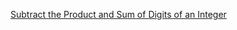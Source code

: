  [Subtract the Product and Sum of Digits of an Integer](https://leetcode.com/problems/subtract-the-product-and-sum-of-digits-of-an-integer/)